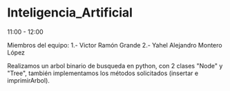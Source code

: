 # Inteligencia_Artificial

11:00 - 12:00

Miembros del equipo: 
1.- Victor Ramón Grande
2.- Yahel Alejandro Montero López

Realizamos un arbol binario de busqueda en python, con 2 clases "Node" y "Tree", también implementamos los métodos solicitados (insertar e imprimirArbol).
